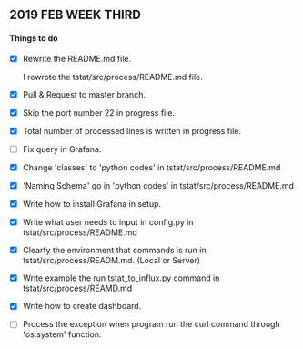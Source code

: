 ## 2019 FEB WEEK THIRD

#### Things to do

- [x] Rewrite the README.md file.

  I rewrote the tstat/src/process/README.md file.
  
- [x] Pull & Request to master branch.

- [x] Skip the port number 22 in progress file.

- [x] Total number of processed lines is written in progress file.

- [ ] Fix query in Grafana.

- [x] Change 'classes' to 'python codes' in tstat/src/process/README.md

- [x] 'Naming Schema' go in 'python codes' in tstat/src/process/README.md

- [x] Write how to install Grafana in setup.

- [x] Write what user needs to input in config.py in tstat/src/process/README.md

- [x] Clearfy the environment that commands is run in tstat/src/process/READM.md. (Local or Server)

- [x] Write example the run tstat_to_influx.py command in tstat/src/process/REAMD.md

- [x] Write how to create dashboard.

- [ ] Process the exception when program run the curl command through 'os.system' function.
